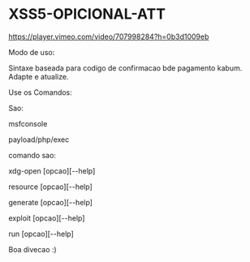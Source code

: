# XSS5-OPICIONAL-ATT

https://player.vimeo.com/video/707998284?h=0b3d1009eb

Modo de uso:


Sintaxe baseada para codigo de confirmacao bde pagamento kabum. Adapte e atualize.


Use os Comandos:

Sao:


msfconsole


payload/php/exec


comando sao:


xdg-open [opcao][--help]



resource [opcao][--help]



generate [opcao][--help]



exploit [opcao][--help]


run [opcao][--help]


Boa divecao :)
